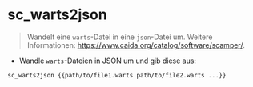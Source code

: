 # sc_warts2json

> Wandelt eine `warts`-Datei in eine `json`-Datei um.
> Weitere Informationen: <https://www.caida.org/catalog/software/scamper/>.

- Wandle `warts`-Dateien in JSON um und gib diese aus:

`sc_warts2json {{path/to/file1.warts path/to/file2.warts ...}}`
